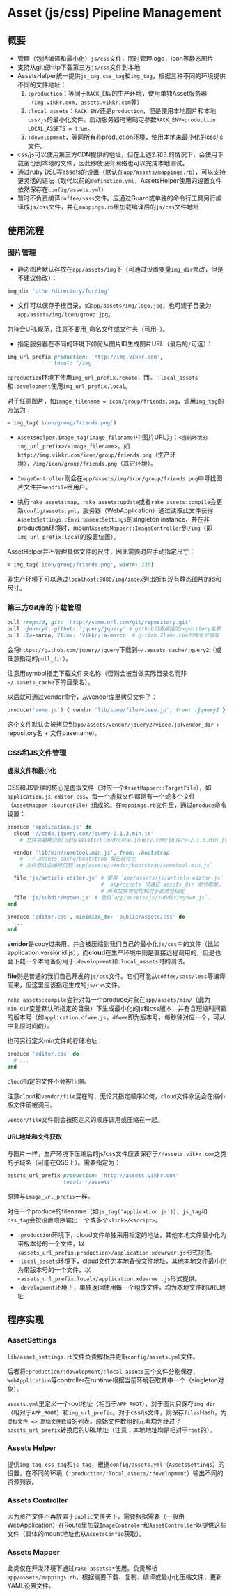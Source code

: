 # Asset (js/css) Pipeline Management

## 概要

- 管理（包括编译和最小化）`js/css`文件，同时管理logo，icon等静态图片
- 支持从git或http下载第三方`js/css`文件到本地
- AssetsHelper统一提供`js_tag`, `css_tag`和`img_tag`，根据三种不同的环境提供不同的文件地址：
    1. `:production`：等同于`RACK_ENV`的生产环境，使用单独Asset服务器（`img.vikkr.com, assets.vikkr.com`等）
    2. `:local_assets`：`RACK_ENV`还是`production`，但是使用本地图片和本地`css/js`的最小化文件。启动服务器时需制定参数`RACK_ENV=production LOCAL_ASSETS = true`。
    3. `:development`，等同所有非production环境，使用本地未最小化的css/js文件。
- css/js可以使用第三方CDN提供的地址，但在上述2.和3.的情况下，会使用下载备份到本地的文件，因此即使没有网络也可以完成本地测试。
- 通过ruby DSL写assets的设置（默认在`app/assets/mappings.rb`），可以支持更灵活的语法（取代以前的`definition.yml`，AssetsHelper使用的设置文件依然保存在`config/assets.yml`）
- 暂时不负责编译`coffee/sass`文件。应通过Guard或单独的命令行工具另行编译成`js/css`文件，并在`mappings.rb`里加载编译后的`js/css`文件地址

## 使用流程

### 图片管理

- 静态图片默认存放在`app/assets/img`下（可通过设置变量`img_dir`修改，但是不建议修改）：

~~~~~~~~~~~~~~~~~~~~~ruby
img_dir 'other/directory/for/img'
~~~~~~~~~~~~~~~~~~~~~~~~~~~~~~~~~~

- 文件可以保存于根目录，如`app/assets/img/logo.jpg`，也可建子目录为`app/assets/img/icon/group.jpg`。

为符合URL规范，注意不要用`_`命名文件或文件夹（可用`-`）。

- 指定服务器在不同的环境下如何从图片ID生成图片URL（最后的`/`可选）：

~~~~~~~~~~~~~~~~~~~~~ruby
img_url_prefix production: 'http://img.vikkr.com',
               local: '/img'
~~~~~~~~~~~~~~~~~~~~~~~~~~~~~~~~~~

`:production`环境下使用`img_url_prefix.remote`，而。
`:local_assets`和`:development`使用`img_url_prefix.local`。

对于任意图片，如`image_filename = icon/group/friends.png`，调用`img_tag`的方法为：

~~~~~~~~~~~~~~~~~~~~~~~~~~~~~~~ruby
= img_tag('icon/group/friends.png')
~~~~~~~~~~~~~~~~~~~~~~~~~~~~~~~~~~~~

- `AssetsHelper.image_tag(image_filename)`中图片URL为：`<当前环境的img_url_prefix>/<image_filename>`。如`http://img.vikkr.com/icon/group/friends.png`（生产环境），`/img/icon/group/friends.png`（其它环境）。

- `ImageController`则会在`app/assets/img/icon/group/friends.png`中寻找图片文件并`sendfile`给用户。

- 执行`rake assets:map`，`rake assets:update`或者`rake assets:compile`会更新`config/assets.yml`，服务器（WebApplication）通过读取此文件获得`AssetsSettings::EnvironmentSettings`的singleton instance，并在非production环境时，mount`AssetsMapper::ImageController`到`/img`（即`img_url_prefix.local`的设置位置）。

AssetHelper并不管理具体文件的尺寸，因此需要时应手动指定尺寸：

~~~~~~~~~~~~~~~~~~~~~~~~~~~~~~~ruby
= img_tag('icon/group/friends.png', width: 230)
~~~~~~~~~~~~~~~~~~~~~~~~~~~~~~~~~~~~

非生产环境下可以通过`localhost:8080/img/index`列出所有现有静态图片的id和尺寸。

### 第三方Git库的下载管理

~~~~~~~~~~~~~~~~~~~~~~ruby
pull :repoid, git: 'http://some.url.com/git/repository.git'
pull :jquery2, github: 'jquery/jquery' # github可直接指定repository名称
pull :la-marco, 7lime: 'vikkr/la-marco' # gitlab.7lime.com的库也可缩写
~~~~~~~~~~~~~~~~~~~~~~~~~~

会将`https://github.com/jquery/jquery`下载到`~/.assets_cache/jquery2`（或任意指定的`pull_dir`）。

注意用symbol指定下载文件夹名称（否则会被当做实际目录名而非`~/.aasets_cache`下的目录名）。

以后就可通过vendor命令，从vendor库里拷贝文件了：

~~~~~~~~~~~~~~~~~~~~~~ruby
produce('some.js') { vendor 'lib/some/file/vieee.jp', from: :jquery2 }
~~~~~~~~~~~~~~~~~~~~~~~~~~

这个文件默认会被拷贝到`app/assets/vendor/jquery2/vieee.jp`(`vendor_dir` + repository名 + 文件basename)。

### CSS和JS文件管理

#### 虚拟文件和最小化

CSS和JS管理的核心是虚拟文件（对应一个`AssetMapper::TargetFile`），如`application.js`, `editor.css`，每一个虚拟文件都是有一个或多个文件（`AssetMapper::SourceFile`）组成的。在`mappings.rb`文件里，通过`produce`命令设置：

~~~~~~~~~~~~~~~~~~~ruby
produce 'application.js' do
  cloud '//code.jquery.com/jquery-2.1.3.min.js'
    # 文件会被拷贝到`app/assets/cloud/code.jquery.com/jquery-2.1.3.min.js`

  vendor 'lib/min/sometool.min.js', from: :bootstrap
    # `~/.assets_cache/bootstrap`需已经存在
    # 文件默认会被拷贝到`app/assets/vendor/bootstrap/sometool.min.js`

  file 'js/article-editor.js' # 使用 `app/assets/js/article-editor.js`
                              # `app/assets`可通过`assets_dir`命令修改，
                              # 所有文件地址均相对于此地址指定
  file 'js/subdir/myown.js' # 使用`app/assets/js/subdir/myown.js`，
end

produce 'editor.css', minimize_to: 'public/assets/css' do
  ...
end
~~~~~~~~~~~~~~~~~~~~~~~~~~~

**vendor**是copy过来用、并会被压缩到我们自己的最小化`js/css`中的文件（比如application.versionid.js）。而**cloud**在生产环境中则是直接远程调用的，但是也会下载一个本地备份用于`:development`和`:local_assets`时的测试。

**file**则是普通的我们自己开发的`js/css`文件。它们可能从`coffee/sass/less`等编译而来，但这里应该指定生成的`js/css`文件。

`rake assets:compile`会针对每一个produce对象在`app/assets/min/`（此为`min_dir`变量默认所指定的目录）下生成最小化的js和css版本，并有含短缩时间戳的版本号（如`application.dfwee.js`，`dfwee`即为版本号，每秒钟对应一个，可从中复原时间戳）。

也可另行定义min文件的存储地址：

~~~~~~~~~~~~~~~~~~~~~ruby
produce 'editor.css' do
  # ...
end
~~~~~~~~~~~~~~~~~~~~~~~~~~~~

`cloud`指定的文件不会被压缩。

注意`cloud`和`vendor/file`混在时，无论其指定顺序如何，`cloud`文件永远会在缩小版文件前被调用。

`vendor/file`文件则会按照定义的顺序调用或压缩在一起。

#### URL地址和文件获取

与图片一样，生产环境下压缩后的js/css文件应该保存于`//assets.vikkr.com`之类的子域名（可能在OSS上）。需要指定为：

~~~~~~~~~~~~~~ruby
assets_url_prefix production: 'http://assets.vikkr.com'
                  local: '/assets'
~~~~~~~~~~~~~~~~~~~~~

原理与`image_url_prefix`一样。

对任一个produce的filename（如`js_tag('application.js')`），`js_tag`和`css_tag`会按设置顺序输出一个或多个`<link>/<script>`。

- `:production`环境下，cloud文件单独采用指定的地址，其他本地文件最小化为带版本号的一个文件，以`<assets_url_prefix.production>/application.xdewrwer.js`形式提供。
- `:local_assets`环境下，cloud文件为本地备份文件地址，其他本地文件最小化为带版本号的一个文件，以`<assets_url_prefix.local>/application.xdewrwer.js`形式提供。
- `:development`环境下，单独返回使用每一个组成文件，均为本地文件的URL地址

## 程序实现

### AssetSettings

`lib/asset_settings.rb`文件负责解析并更新`config/assets.yml`文件。

后者将`:production/:development/:local_assets`三个文件分别保存，`WebApplication`等controller在runtime根据当前环境获取其中一个（singleton对象）。

`assets.yml`里定义一个root地址（相当于`APP_ROOT`），对于图片只保存`img_dir`（相对于`APP_ROOT`）和`img_url_prefix`。对于css/js文件，则保存`files`Hash，为`虚拟文件 => 原始文件数组`的列表。原始文件数组的元素均为经过了`aasets_url_prefix`转换后的URL地址（注意：本地地址均是相对于`root`的）。

### Assets Helper

提供`img_tag`, `css_tag`和`js_tag`，根据`config/assets.yml`（`AssetsSettings`）的设置，在不同的环境（`:production/:local_assets/:development`）输出不同的资源列表。

### Assets Controller

因为资产文件不再放置于`public`文件夹下，需要根据需要（一般由WebApplication）在Route里加载`ImageControler`和`AssetController`以提供这些文件（具体的mount地址也从`AssetsConfig`获取）。

### Assets Mapper

此类仅在开发环境下通过`rake assets:*`使用。负责解析`app/assets/mappings.rb`，根据需要下载、复制、编译或最小化压缩文件，更新YAML设置文件。

